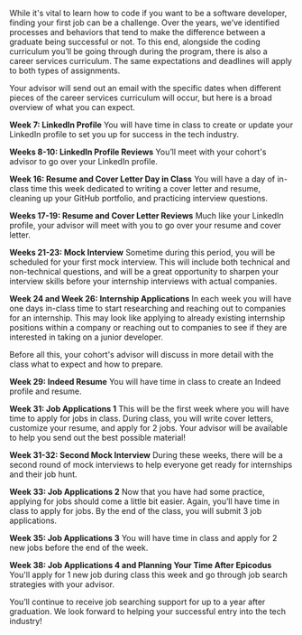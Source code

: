 While it's vital to learn how to code if you want to be a software developer, finding your first job can be a challenge. Over the years, we’ve identified processes and behaviors that tend to make the difference between a graduate being successful or not. To this end, alongside the coding curriculum you’ll be going through during the program, there is also a career services curriculum. The same expectations and deadlines will apply to both types of assignments. 

Your advisor will send out an email with the specific dates when different pieces of the career services curriculum will occur, but here is a broad overview of what you can expect. 

**Week 7: LinkedIn Profile**
You will have time in class to create or update your LinkedIn profile to set you up for success in the tech industry. 

**Weeks 8-10: LinkedIn Profile Reviews**
You’ll meet with your cohort's advisor to go over your LinkedIn profile. 

**Week 16: Resume and Cover Letter Day in Class**
You will have a day of in-class time this week dedicated to writing a cover letter and resume, cleaning up your GitHub portfolio, and practicing interview questions. 

**Weeks 17-19: Resume and Cover Letter Reviews**
Much like your LinkedIn profile, your advisor will meet with you to go over your resume and cover letter. 

**Weeks 21-23: Mock Interview**
Sometime during this period, you will be scheduled for your first mock interview. This will include both technical and non-technical questions, and will be a great opportunity to sharpen your interview skills before your internship interviews with actual companies. 

**Week 24 and Week 26: Internship Applications**
In each week you will have one days in-class time to start researching and reaching out to companies for an internship. This may look like applying to already existing internship positions within a company or reaching out to companies to see if they are interested in taking on a junior developer.

Before all this, your cohort's advisor will discuss in more detail with the class what to expect and how to prepare.

**Week 29: Indeed Resume**
You will have time in class to create an Indeed profile and resume. 

**Week 31: Job Applications 1**
This will be the first week where you will have time to apply for jobs in class. During class, you will write cover letters, customize your resume, and apply for 2 jobs. Your advisor will be available to help you send out the best possible material! 

**Week 31-32: Second Mock Interview**
During these weeks, there will be a second round of mock interviews to help everyone get ready for internships and their job hunt. 

**Week 33: Job Applications 2**
Now that you have had some practice, applying for jobs should come a little bit easier. Again, you’ll have time in class to apply for jobs. By the end of the class, you will submit 3 job applications. 

**Week 35: Job Applications 3**
You will have time in class and apply for 2 new jobs before the end of the week.

**Week 38: Job Applications 4 and Planning Your Time After Epicodus**
You'll apply for 1 new job during class this week and go through job search strategies with your advisor.

You’ll continue to receive job searching support for up to a year after graduation. We look forward to helping your successful entry into the tech industry! 

